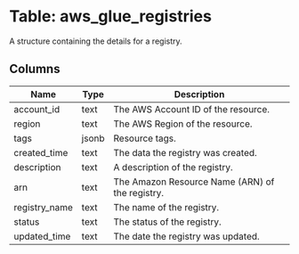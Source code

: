 
# Table: aws_glue_registries
A structure containing the details for a registry.
## Columns
| Name        | Type           | Description  |
| ------------- | ------------- | -----  |
|account_id|text|The AWS Account ID of the resource.|
|region|text|The AWS Region of the resource.|
|tags|jsonb|Resource tags.|
|created_time|text|The data the registry was created.|
|description|text|A description of the registry.|
|arn|text|The Amazon Resource Name (ARN) of the registry.|
|registry_name|text|The name of the registry.|
|status|text|The status of the registry.|
|updated_time|text|The date the registry was updated.|
